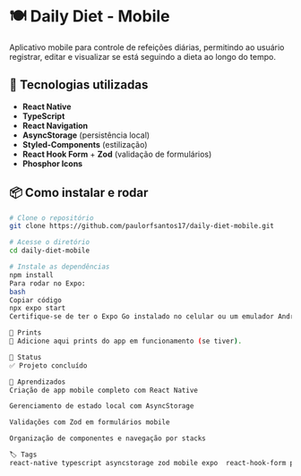 # 🍽️ Daily Diet - Mobile

Aplicativo mobile para controle de refeições diárias, permitindo ao usuário registrar, editar e visualizar se está seguindo a dieta ao longo do tempo.

## 🚀 Tecnologias utilizadas

- **React Native**
- **TypeScript**
- **React Navigation**
- **AsyncStorage** (persistência local)
- **Styled-Components** (estilização)
- **React Hook Form** + **Zod** (validação de formulários)
- **Phosphor Icons**

## 📦 Como instalar e rodar

```bash
# Clone o repositório
git clone https://github.com/paulorfsantos17/daily-diet-mobile.git

# Acesse o diretório
cd daily-diet-mobile

# Instale as dependências
npm install
Para rodar no Expo:
bash
Copiar código
npx expo start
Certifique-se de ter o Expo Go instalado no celular ou um emulador Android/iOS configurado.

📸 Prints
📌 Adicione aqui prints do app em funcionamento (se tiver).

📌 Status
✅ Projeto concluído

🧠 Aprendizados
Criação de app mobile completo com React Native

Gerenciamento de estado local com AsyncStorage

Validações com Zod em formulários mobile

Organização de componentes e navegação por stacks

🏷️ Tags
react-native typescript asyncstorage zod mobile expo  react-hook-form phosphor-icons
